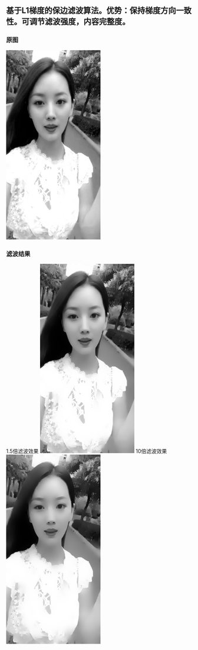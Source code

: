 ## 基于L1梯度的保边滤波算法。优势：保持梯度方向一致性。可调节滤波强度，内容完整度。
### 原图
![](./docs/test.bmp)
### 滤波结果
1.5倍滤波效果
![](./docs/matlab_l1.bmp)
10倍滤波效果
![](./docs/matlab_l1_10.bmp)
